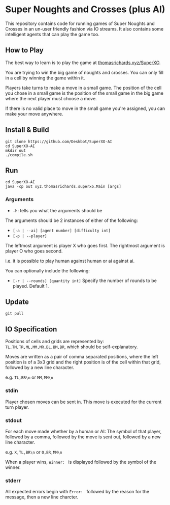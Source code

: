 Super Noughts and Crosses (plus AI)
===================================
This repository contains code for running games of Super Noughts and Crosses in an un-user friendly fashion via IO streams. It also contains some intelligent agents that can play the game too.

How to Play
-----------

The best way to learn is to play the game at [thomasrichards.xyz/SuperXO](http://thomasrichards.xyz/SuperXO).

You are trying to win the big game of noughts and crosses. You can only fill in a cell by winning the game within it.

Players take turns to make a move in a small game. The position of the cell you chose in a small game is the position of the small game in the big game where the next player must choose a move.

If there is no valid place to move in the small game you're assigned, you can make your move anywhere.

Install \& Build
----------------

```
git clone https://github.com/Deskbot/SuperXO-AI
cd SuperXO-AI
mkdir out
./compile.sh
```

Run
---

```
cd SuperXO-AI
java -cp out xyz.thomasrichards.superxo.Main [args]
```

### Arguments
* `-h`: tells you what the arguments should be

The arguments should be 2 instances of either of the following:

* `[-a | --ai] [agent number] [difficulty int]`
* `[-p | --player]`

The leftmost argument is player X who goes first. The rightmost argument is player O who goes second.

i.e. it is possible to play human against human or ai against ai.

You can optionally include the following:

* `[-r | --rounds] [quantity int]` Specify the number of rounds to be played. Default 1.

Update
------

```
git pull
```

IO Specification
----------------

Positions of cells and grids are represented by: `TL,TM,TR,ML,MM,MR,BL,BM,BR`, which should be self-explanatory.

Moves are written as a pair of comma separated positions, where the left position is of a 3x3 grid and the right position is of the cell within that grid, followed by a new line character.

e.g. `TL,BR\n` or `MM,MM\n`

### stdin

Player chosen moves can be sent in. This move is executed for the current turn player.

### stdout

For each move made whether by a human or AI: The symbol of that player, followed by a comma, followed by the move is sent out, followed by a new line character.

e.g. `X,TL,BR\n` or `O,BR,MM\n`

When a player wins, `Winner: ` is displayed followed by the symbol of the winner.

### stderr

All expected errors begin with `Error: ` followed by the reason for the message, then a new line charcter.